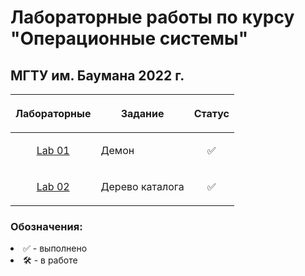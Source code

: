 # Лабораторные работы по курсу "Операционные системы"

## МГТУ им. Баумана 2022 г.

| Лабораторные  |     <p align="center">Задание    |      Статус    |
| :-------------: |-------------|:-------------:|
| [Lab 01](https://github.com/DeadlyHunter38/bmstu_sem_6_os/tree/master/lab_01)| <p align="left"> Демон<p>| ✅
| [Lab 02](https://github.com/DeadlyHunter38/bmstu_sem_6_os/tree/master/lab_02)| <p align="left"> Дерево каталога<p>| ✅

### Обозначения:


<li>✅ - выполнено

<li>🛠 - в работе
